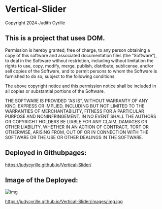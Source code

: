 # Vertical-Slider
Copyright 2024 Judith Cyrille
## This is a project that uses DOM. 
Permission is hereby granted, free of charge, to any person obtaining a copy of this software and associated documentation files (the “Software”), to deal in the Software without restriction, including without limitation the rights to use, copy, modify, merge, publish, distribute, sublicense, and/or sell copies of the Software, and to permit persons to whom the Software is furnished to do so, subject to the following conditions:

The above copyright notice and this permission notice shall be included in all copies or substantial portions of the Software.

THE SOFTWARE IS PROVIDED “AS IS”, WITHOUT WARRANTY OF ANY KIND, EXPRESS OR IMPLIED, INCLUDING BUT NOT LIMITED TO THE WARRANTIES OF MERCHANTABILITY, FITNESS FOR A PARTICULAR PURPOSE AND NONINFRINGEMENT. IN NO EVENT SHALL THE AUTHORS OR COPYRIGHT HOLDERS BE LIABLE FOR ANY CLAIM, DAMAGES OR OTHER LIABILITY, WHETHER IN AN ACTION OF CONTRACT, TORT OR OTHERWISE, ARISING FROM, OUT OF OR IN CONNECTION WITH THE SOFTWARE OR THE USE OR OTHER DEALINGS IN THE SOFTWARE.

## Deployed in Githubpages:
 https://judycyrille.github.io/Vertical-Slider/

## Image of the Deployed:

 ![img](https://github.com/judycyrille/Vertical-Slider/assets/142463080/8d7bdc86-f206-42c3-810d-3c6dfc150e43)

 https://judycyrille.github.io/Vertical-Slider/images/img.jpg 

